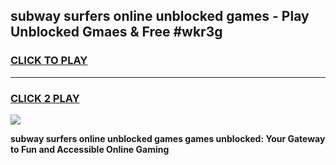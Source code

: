 
## subway surfers online unblocked games - Play Unblocked Gmaes & Free #wkr3g
<h3>
<a href="https://premium.freeplayer.one?title=subway_surfers_online_unblocked_games&ref=03M">CLICK TO PLAY</a></h3>
<hr>

<h3>
<a href="https://premium.freeplayer.one?title=subway_surfers_online_unblocked_games&ref=03M">CLICK 2 PLAY</a>
  
</h3>

<a href="https://premium.freeplayer.one?title=subway_surfers_online_unblocked_games&ref=03M"><img src="https://clearcache.store/games.png"></a>


**subway surfers online unblocked games games unblocked: Your Gateway to Fun and Accessible Online Gaming**
